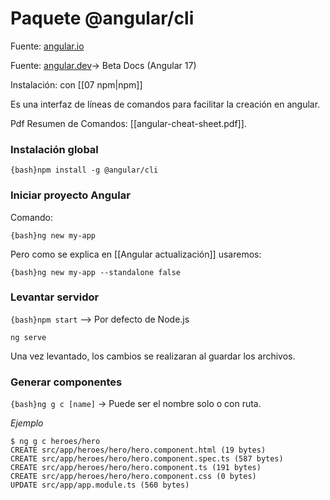 
# Paquete @angular/cli

Fuente: [angular.io](https://angular.io/cli)

Fuente: [angular.dev](https://angular.dev/tools/cli)-> Beta Docs (Angular 17)

Instalación: con [[07 npm|npm]]

Es una interfaz de líneas de comandos para facilitar la creación en angular.

Pdf Resumen de Comandos: [[angular-cheat-sheet.pdf]].

### Instalación global

`{bash}npm install -g @angular/cli`

### Iniciar proyecto Angular

Comando:

`{bash}ng new my-app`

Pero como se explica en [[Angular actualización]] usaremos:

`{bash}ng new my-app --standalone false`

### Levantar servidor

`{bash}npm start` --> Por defecto de Node.js

`ng serve`

Una vez levantado, los cambios se realizaran al guardar los archivos.


### Generar componentes

`{bash}ng g c [name]` -> Puede ser el nombre solo o con ruta.

_Ejemplo_
``` title='Consola: Crear componente por ruta'
$ ng g c heroes/hero
CREATE src/app/heroes/hero/hero.component.html (19 bytes)
CREATE src/app/heroes/hero/hero.component.spec.ts (587 bytes)
CREATE src/app/heroes/hero/hero.component.ts (191 bytes)
CREATE src/app/heroes/hero/hero.component.css (0 bytes)
UPDATE src/app/app.module.ts (560 bytes) 
```



